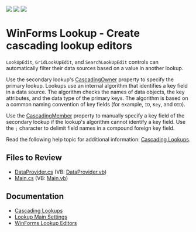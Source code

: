 <!-- default badges list -->
![](https://img.shields.io/endpoint?url=https://codecentral.devexpress.com/api/v1/VersionRange/128620132/16.1.4%2B)
[![](https://img.shields.io/badge/Open_in_DevExpress_Support_Center-FF7200?style=flat-square&logo=DevExpress&logoColor=white)](https://supportcenter.devexpress.com/ticket/details/T371660)
[![](https://img.shields.io/badge/📖_How_to_use_DevExpress_Examples-e9f6fc?style=flat-square)](https://docs.devexpress.com/GeneralInformation/403183)
<!-- default badges end -->

# WinForms Lookup - Create cascading lookup editors 

`LookUpEdit`, `GridLookUpEdit`, and `SearchLookUpEdit` controls can automatically filter their data sources based on a value in another lookup.

Use the secondary lookup's [CascadingOwner](https://docs.devexpress.com/WindowsForms/DevExpress.XtraEditors.LookUpEditBase.CascadingOwner) property to specify the primary lookup. Lookups use an internal algorithm that identifies a key field in a data source. The algorithm checks the names of data objects, the key attributes, and the data type of the primary keys. The algorithm is based on a common naming convention of key fields (for example, `ID`, `Key`, and `OID`).

Use the [CascadingMember](https://docs.devexpress.com/WindowsForms/DevExpress.XtraEditors.Repository.RepositoryItemLookUpEditBase.CascadingMember) property to manually specify a key field of the secondary lookup if the lookup's algorithm cannot identify a key field. Use the `;` character to delimit field names in a compound foreign key field.

Read the following help topic for additional information: [Cascading Lookups](https://docs.devexpress.com/WindowsForms/116018/controls-and-libraries/editors-and-simple-controls/lookup-editors/cascading-lookups).


## Files to Review

* [DataProvider.cs](./CS/DXApplication1/DataProvider.cs) (VB: [DataProvider.vb](./VB/DXApplication1/DataProvider.vb))
* [Main.cs](./CS/DXApplication1/Main.cs) (VB: [Main.vb](./VB/DXApplication1/Main.vb))


## Documentation

* [Cascading Lookups](https://docs.devexpress.com/WindowsForms/116018/controls-and-libraries/editors-and-simple-controls/lookup-editors/cascading-lookups)
* [Lookup Main Settings](https://docs.devexpress.com/WindowsForms/116029/controls-and-libraries/editors-and-simple-controls/lookup-editors/lookup-editors-and-main-settings)
* [WinForms Lookup Editors](https://docs.devexpress.com/WindowsForms/116008/controls-and-libraries/editors-and-simple-controls/lookup-editors)
